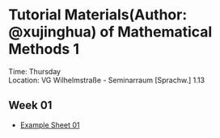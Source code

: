 # Tutorial Materials(Author: @xujinghua) of Mathematical Methods 1


Time: Thursday <br/>
Location: VG Wilhelmstraße - Seminarraum [Sprachw.] 1.13


## Week 01 
* [Example Sheet 01](https://github.com/JINHXu/Methods1_tutorial19-20.github.io/raw/master/Examples%2001(mathmatical%20methods%201).pdf)

